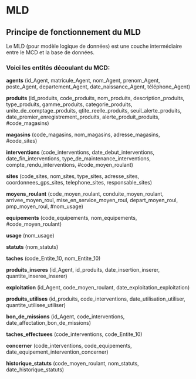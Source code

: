 # MLD

## Principe de fonctionnement du MLD

Le MLD (pour modèle logique de données) est une couche intermédiaire entre le MCD et la base de données.


### Voici les entités découlant du MCD:

__agents__ (id_Agent, matricule_Agent, nom_Agent, prenom_Agent, poste_Agent, departement_Agent, date_naissance_Agent, téléphone_Agent)

__produits__ (id_produits, code_produits, nom_produits, description_produits, type_produits, gamme_produits, categorie_produits, unite_de_comptage_produits, qtite_reelle_produits, seuil_alerte_produits, date_premier_enregistrement_produits, alerte_produit_produits, #code_magasins) 

__magasins__ (code_magasins, nom_magasins, adresse_magasins, #code_sites) 

__interventions__ (code_interventions, date_debut_interventions, date_fin_interventions, type_de_maintenance_interventions, compte_rendu_interventions, #code_moyen_roulant) 

__sites__ (code_sites, nom_sites, type_sites, adresse_sites, coordonnees_gps_sites, telephone_sites, responsable_sites) 

__moyens_roulant__ (code_moyen_roulant, conduite_moyen_roulant, arrivee_moyen_roul, mise_en_service_moyen_roul, depart_moyen_roul, pmp_moyen_roul, #nom_usage) 

__equipements__ (code_equipements, nom_equipements, #code_moyen_roulant) 

__usage__ (nom_usage) 

__statuts__ (nom_statuts) 

__taches__ (code_Entite_10, nom_Entite_10) 

__produits_inseres__ (id_Agent, id_produits, date_insertion_inserer, quantite_inseree_inserer) 

__exploitation__ (id_Agent, code_moyen_roulant, date_exploitation_exploitation) 

__produits_utilises__ (id_produits, code_interventions, date_utilisation_utiliser, quantite_utilisee_utiliser) 

__bon_de_missions__ (id_Agent, code_interventions, date_affectation_bon_de_missions) 

__taches_effectuees__ (code_interventions, code_Entite_10) 

__concerner__ (code_interventions, code_equipements, date_equipement_intervention_concerner) 

__historique_statuts__ (code_moyen_roulant, nom_statuts, date_historique_statuts)
